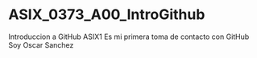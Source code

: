 # ASIX_0373_A00_IntroGithub
Introduccion a GitHub ASIX1
Es mi primera toma de contacto con GitHub
Soy Oscar Sanchez